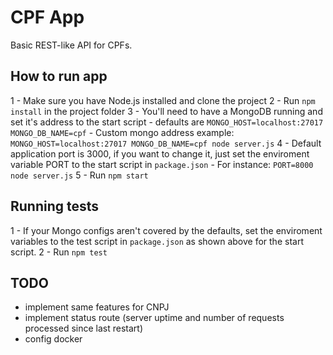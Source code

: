 # CPF App

Basic REST-like API for CPFs.

## How to run app
1 - Make sure you have Node.js installed and clone the project
2 - Run `npm install` in the project folder
3 - You'll need to have a MongoDB running and set it's address to the start script - defaults are `MONGO_HOST=localhost:27017 MONGO_DB_NAME=cpf`
    - Custom mongo address example: `MONGO_HOST=localhost:27017 MONGO_DB_NAME=cpf node server.js`
4 - Default application port is 3000, if you want to change it, just set the enviroment variable PORT to the start script in `package.json`
    - For instance: `PORT=8000 node server.js`
5 - Run `npm start`

## Running tests
1 - If your Mongo configs aren't covered by the defaults, set the enviroment variables to the test script in `package.json` as shown above for the start script.
2 - Run `npm test`

## TODO
- implement same features for CNPJ
- implement status route (server uptime and number of requests processed since last restart)
- config docker
